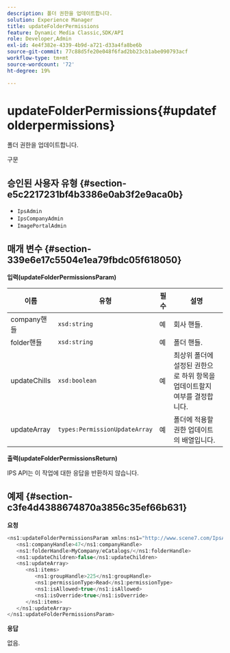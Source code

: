 ```yaml
---
description: 폴더 권한을 업데이트합니다.
solution: Experience Manager
title: updateFolderPermissions
feature: Dynamic Media Classic,SDK/API
role: Developer,Admin
exl-id: 4e4f382e-4339-4b9d-a721-d33a4fa8be6b
source-git-commit: 77c88d5fe20e048f6fad2bb23cb1abe090793acf
workflow-type: tm+mt
source-wordcount: '72'
ht-degree: 19%

---
```


# updateFolderPermissions{#updatefolderpermissions}

폴더 권한을 업데이트합니다.

구문

## 승인된 사용자 유형 {#section-e5c2217231bf4b3386e0ab3f2e9aca0b}

* `IpsAdmin`
* `IpsCompanyAdmin`
* `ImagePortalAdmin`

## 매개 변수 {#section-339e6e17c5504e1ea79fbdc05f618050}

**입력(updateFolderPermissionsParam)**

| 이름 | 유형 | 필수 | 설명 |
|---|---|---|---|
| company핸들 | `xsd:string` | 예 | 회사 핸들. |
| folder핸들 | `xsd:string` | 예 | 폴더 핸들. |
| updateChills | `xsd:boolean` | 예 | 최상위 폴더에 설정된 권한으로 하위 항목을 업데이트할지 여부를 결정합니다. |
| updateArray | `types:PermissionUpdateArray` | 예 | 폴더에 적용할 권한 업데이트의 배열입니다. |

**출력(updateFolderPermissionsReturn)**

IPS API는 이 작업에 대한 응답을 반환하지 않습니다.

## 예제 {#section-c3fe4d4388674870a3856c35ef66b631}

**요청**

```java
<ns1:updateFolderPermissionsParam xmlns:ns1="http://www.scene7.com/IpsApi/xsd">
   <ns1:companyHandle>47</ns1:companyHandle>
   <ns1:folderHandle>MyCompany/eCatalogs/</ns1:folderHandle>
   <ns1:updateChildren>false</ns1:updateChildren>
   <ns1:updateArray>
      <ns1:items>
         <ns1:groupHandle>225</ns1:groupHandle>
         <ns1:permissionType>Read</ns1:permissionType>
         <ns1:isAllowed>true</ns1:isAllowed>
         <ns1:isOverride>true</ns1:isOverride>
      </ns1:items>
   </ns1:updateArray>
</ns1:updateFolderPermissionsParam>
```

**응답**

없음.
